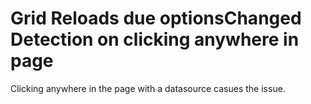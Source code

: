 # Grid Reloads due optionsChanged Detection on clicking anywhere in page

Clicking anywhere in the page with a datasource casues the issue.